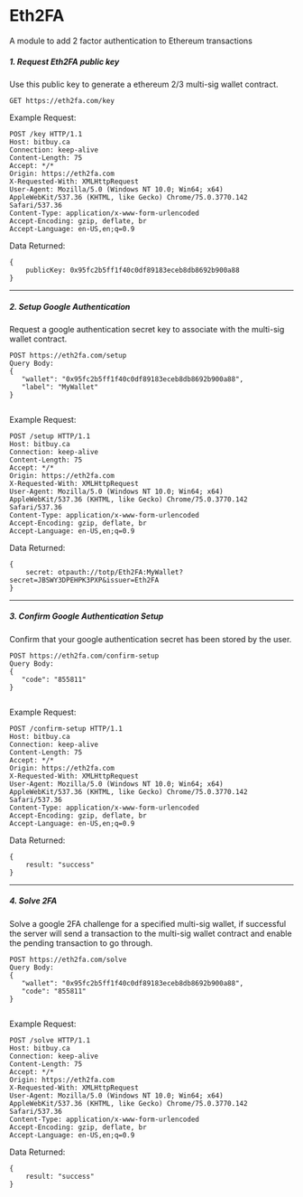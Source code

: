# Eth2FA
A module to add 2 factor authentication to Ethereum transactions



##### 1. Request Eth2FA public key
Use this public key to generate a ethereum 2/3 multi-sig wallet contract.

```
GET https://eth2fa.com/key
```


Example Request:
``` 
POST /key HTTP/1.1
Host: bitbuy.ca
Connection: keep-alive
Content-Length: 75
Accept: */*
Origin: https://eth2fa.com
X-Requested-With: XMLHttpRequest
User-Agent: Mozilla/5.0 (Windows NT 10.0; Win64; x64) AppleWebKit/537.36 (KHTML, like Gecko) Chrome/75.0.3770.142 Safari/537.36
Content-Type: application/x-www-form-urlencoded
Accept-Encoding: gzip, deflate, br
Accept-Language: en-US,en;q=0.9
```

Data Returned:
```
{
    publicKey: 0x95fc2b5ff1f40c0df89183eceb8db8692b900a88
}
```

--------------------------------

##### 2. Setup Google Authentication
Request a google authentication secret key to associate with the multi-sig wallet contract. 

```
POST https://eth2fa.com/setup
Query Body:
{
   "wallet": "0x95fc2b5ff1f40c0df89183eceb8db8692b900a88",
   "label": "MyWallet"
}


```
Example Request:
``` 
POST /setup HTTP/1.1
Host: bitbuy.ca
Connection: keep-alive
Content-Length: 75
Accept: */*
Origin: https://eth2fa.com
X-Requested-With: XMLHttpRequest
User-Agent: Mozilla/5.0 (Windows NT 10.0; Win64; x64) AppleWebKit/537.36 (KHTML, like Gecko) Chrome/75.0.3770.142 Safari/537.36
Content-Type: application/x-www-form-urlencoded
Accept-Encoding: gzip, deflate, br
Accept-Language: en-US,en;q=0.9
```

Data Returned:
```
{
    secret: otpauth://totp/Eth2FA:MyWallet?secret=JBSWY3DPEHPK3PXP&issuer=Eth2FA
}
```



--------------------------------

##### 3. Confirm Google Authentication Setup
Confirm that your google authentication secret has been stored by the user.

```
POST https://eth2fa.com/confirm-setup
Query Body:
{
   "code": "855811"
}


```
Example Request:
``` 
POST /confirm-setup HTTP/1.1
Host: bitbuy.ca
Connection: keep-alive
Content-Length: 75
Accept: */*
Origin: https://eth2fa.com
X-Requested-With: XMLHttpRequest
User-Agent: Mozilla/5.0 (Windows NT 10.0; Win64; x64) AppleWebKit/537.36 (KHTML, like Gecko) Chrome/75.0.3770.142 Safari/537.36
Content-Type: application/x-www-form-urlencoded
Accept-Encoding: gzip, deflate, br
Accept-Language: en-US,en;q=0.9
```

Data Returned:
```
{
    result: "success"
}
```


--------------------------------

##### 4. Solve 2FA
Solve a google 2FA challenge for a specified multi-sig wallet, if successful the server will send a transaction to the multi-sig wallet contract and enable the pending transaction to go through. 

```
POST https://eth2fa.com/solve
Query Body:
{
   "wallet": "0x95fc2b5ff1f40c0df89183eceb8db8692b900a88",
   "code": "855811"
}


```
Example Request:
``` 
POST /solve HTTP/1.1
Host: bitbuy.ca
Connection: keep-alive
Content-Length: 75
Accept: */*
Origin: https://eth2fa.com
X-Requested-With: XMLHttpRequest
User-Agent: Mozilla/5.0 (Windows NT 10.0; Win64; x64) AppleWebKit/537.36 (KHTML, like Gecko) Chrome/75.0.3770.142 Safari/537.36
Content-Type: application/x-www-form-urlencoded
Accept-Encoding: gzip, deflate, br
Accept-Language: en-US,en;q=0.9
```

Data Returned:
```
{
    result: "success"
}
```